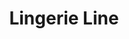 ---
title: Lingerie Line
description: Магазин элегантного и удобного нижнего белья
image: assets/lingerie_line.png
tags:
  - Прототипирование
  - Брендинг
  - Веб-дизайн
link: https://lingerie-line.ru
---